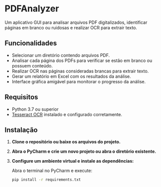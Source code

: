 # PDFAnalyzer

Um aplicativo GUI para analisar arquivos PDF digitalizados, identificar páginas em branco ou ruidosas e realizar OCR para extrair texto.

## Funcionalidades

- Selecionar um diretório contendo arquivos PDF.
- Analisar cada página dos PDFs para verificar se estão em branco ou possuem conteúdo.
- Realizar OCR nas páginas consideradas brancas para extrair texto.
- Gerar um relatório em Excel com os resultados da análise.
- Interface gráfica amigável para monitorar o progresso da análise.

## Requisitos

- Python 3.7 ou superior
- [Tesseract OCR](https://github.com/tesseract-ocr/tesseract) instalado e configurado corretamente.

## Instalação

1. **Clone o repositório ou baixe os arquivos do projeto.**

2. **Abra o PyCharm e crie um novo projeto ou abra o diretório existente.**

3. **Configure um ambiente virtual e instale as dependências:**

   Abra o terminal no PyCharm e execute:

   ```bash
   pip install -r requirements.txt
